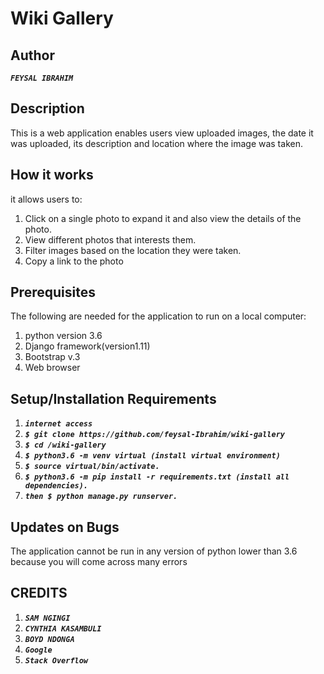 # **Wiki Gallery**
## Author
**_`FEYSAL IBRAHIM`_**
## Description
This is a web application enables users view uploaded images, the date it was uploaded, its description and location where the image was taken.
## How it works
it allows users to:
1. Click on a single photo to expand it and also view the details of the photo.
2. View different photos that interests them.
3. Filter images based on the location they were taken.
4. Copy a link to the photo 

## Prerequisites
The following are needed for the application to run on a local computer:
1. python version 3.6
2. Django framework(version1.11)
3. Bootstrap v.3
4. Web browser

## Setup/Installation Requirements

1. **_`internet access`_**
2. **_`$ git clone https://github.com/feysal-Ibrahim/wiki-gallery`_**
3. **_`$ cd /wiki-gallery`_**
4. **_`$ python3.6 -m venv virtual (install virtual environment)`_**
5. **_`$ source virtual/bin/activate.`_**
6. **_`$ python3.6 -m pip install -r requirements.txt (install all dependencies).`_**
7. **_`then $ python manage.py runserver.`_**

## Updates on Bugs

The application cannot be run in any version of python lower than 3.6 because you will come across many errors

## CREDITS
1. **_`SAM NGINGI`_**
2. **_`CYNTHIA KASAMBULI`_**
3. **_`BOYD NDONGA`_**
4. **_`Google`_**
5. **_`Stack Overflow `_**